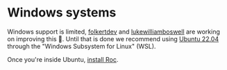 # Windows systems

Windows support is limited, [folkertdev](https://github.com/folkertdev) and [lukewilliamboswell](https://github.com/lukewilliamboswell) are working on improving this 🚀. Until that is done we recommend using [Ubuntu 22.04](https://apps.microsoft.com/detail/9pn20msr04dw?hl=en-us&gl=US) through the "Windows Subsystem for Linux" (WSL).

Once you're inside Ubuntu, [install Roc](https://github.com/roc-lang/roc/blob/main/getting_started/linux_x86_64.md).
